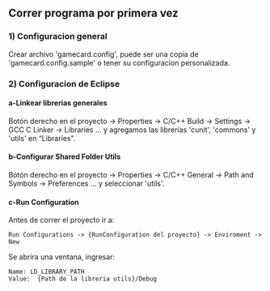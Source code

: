 ## Correr programa por primera vez

### 1) Configuracion general
Crear archivo 'gamecard.config', puede ser una copia de 'gamecard.config.sample'
o tener su configuracion personalizada.

### 2) Configuracion de Eclipse

#### a-Linkear librerias generales
Botón derecho en el proyecto -> Properties -> C/C++ Build -> Settings -> GCC C Linker ->
Libraries
... y agregamos las librerías 'cunit', 'commons' y 'utils' en “Libraries”.


#### b-Configurar Shared Folder Utils
Botón derecho en el proyecto -> Properties -> C/C++ General -> Path and Symbols -> Preferences
... y seleccionar 'utils'.

#### c-Run Configuration
Antes de correr el proyecto ir a:
~~~
Run Configurations -> {RunConfiguration del proyecto} -> Enviroment -> New 
~~~

Se abrira una ventana, ingresar:
~~~
Name: LD_LIBRARY_PATH  
Value:  {Path de la libreria utils}/Debug
~~~
